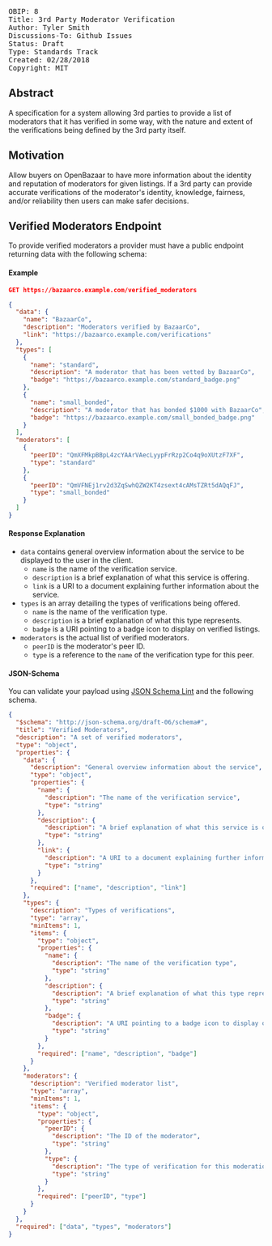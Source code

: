 <pre>
OBIP: 8
Title: 3rd Party Moderator Verification
Author: Tyler Smith <tyler@ob1.io>
Discussions-To: Github Issues
Status: Draft
Type: Standards Track
Created: 02/28/2018
Copyright: MIT
</pre>

## Abstract
A specification for a system allowing 3rd parties to provide a list of moderators that it has verified in some way, with the nature and extent of the verifications being defined by the 3rd party itself.

## Motivation
Allow buyers on OpenBazaar to have more information about the identity and reputation of moderators for given listings. If a 3rd party can provide accurate verifications of the moderator's identity, knowledge, fairness, and/or reliability then users can make safer decisions.

## Verified Moderators Endpoint

To provide verified moderators a provider must have a public endpoint returning data with the following schema:

#### Example

```json
GET https://bazaarco.example.com/verified_moderators

{
  "data": {
    "name": "BazaarCo",
    "description": "Moderators verified by BazaarCo",
    "link": "https://bazaarco.example.com/verifications"
  },
  "types": [
    {
      "name": "standard",
      "description": "A moderator that has been vetted by BazaarCo",
      "badge": "https://bazaarco.example.com/standard_badge.png"
    },
    {
      "name": "small_bonded",
      "description": "A moderator that has bonded $1000 with BazaarCo",
      "badge": "https://bazaarco.example.com/small_bonded_badge.png"
    }
  ],
  "moderators": [
    {
      "peerID": "QmXFMkpBBpL4zcYAArVAecLyypFrRzp2Co4q9oXUtzF7XF",
      "type": "standard"
    },
    {
      "peerID": "QmVFNEj1rv2d3ZqSwhQZW2KT4zsext4cAMsTZRt5dAQqFJ",
      "type": "small_bonded"
    }
  ]
}
```

#### Response Explanation

- `data` contains general overview information about the service to be displayed to the user in the client.
  - `name` is the name of the verification service.
  - `description` is a brief explanation of what this service is offering.
  - `link` is a URI to a document explaining further information about the service.
- `types` is an array detailing the types of verifications being offered.
  - `name` is the name of the verification type.
  - `description` is a brief explanation of what this type represents.
  - `badge` is a URI pointing to a badge icon to display on verified listings.
- `moderators` is the actual list of verified moderators.
  - `peerID` is the moderator's peer ID.
  - `type` is a reference to the `name` of the verification type for this peer.

#### JSON-Schema

You can validate your payload using [JSON Schema Lint](https://jsonschemalint.com/#/version/draft-06/markup/json) and the following schema.

```json
{
  "$schema": "http://json-schema.org/draft-06/schema#",
  "title": "Verified Moderators",
  "description": "A set of verified moderators",
  "type": "object",
  "properties": {
    "data": {
      "description": "General overview information about the service",
      "type": "object",
      "properties": {
        "name": {
          "description": "The name of the verification service",
          "type": "string"
        },
        "description": {
          "description": "A brief explanation of what this service is offering",
          "type": "string"
        },
        "link": {
          "description": "A URI to a document explaining further information about the service",
          "type": "string"
        }
      },
      "required": ["name", "description", "link"]
    },
    "types": {
      "description": "Types of verifications",
      "type": "array",
      "minItems": 1,
      "items": {
        "type": "object",
        "properties": {
          "name": {
            "description": "The name of the verification type",
            "type": "string"
          },
          "description": {
            "description": "A brief explanation of what this type represents",
            "type": "string"
          },
          "badge": {
            "description": "A URI pointing to a badge icon to display on verified listings and profiles",
            "type": "string"
          }
        },
        "required": ["name", "description", "badge"]
      }
    },
    "moderators": {
      "description": "Verified moderator list",
      "type": "array",
      "minItems": 1,
      "items": {
        "type": "object",
        "properties": {
          "peerID": {
            "description": "The ID of the moderator",
            "type": "string"
          },
          "type": {
            "description": "The type of verification for this moderation",
            "type": "string"
          }
        },
        "required": ["peerID", "type"]
      }
    }
  },
  "required": ["data", "types", "moderators"]
}
```